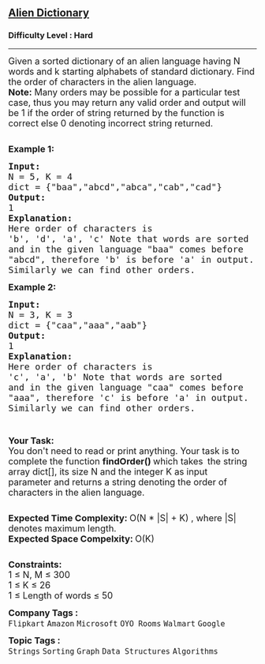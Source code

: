 <h2><a href="https://www.geeksforgeeks.org/problems/alien-dictionary/1?page=1&sprint=405e9db0f353691ad3b2d546b19145e9&sortBy=submissions">Alien Dictionary</a></h2><h3>Difficulty Level : Hard</h3><hr><div class="problems_problem_content__Xm_eO"><p><span style="font-size: 18px;">Given a sorted dictionary of an alien language having N words and&nbsp;k starting alphabets of standard dictionary. Find the order of characters in the alien language.<br><strong>Note:</strong>&nbsp;Many orders may be&nbsp;possible for a particular test case, thus&nbsp;you may return any valid order and&nbsp;output will be 1 if the order of string returned by the function is correct else 0 denoting incorrect string returned.</span><br>&nbsp;</p>
<p><span style="font-size: 18px;"><strong>Example 1:</strong></span></p>
<pre><span style="font-size: 18px;"><strong>Input: 
</strong>N = 5, K = 4
dict = {"baa","abcd","abca","cab","cad"</span><span style="font-size: 18px;">}
<strong>Output:
</strong>1
<strong>Explanation:
</strong>Here order of characters is 
'b', 'd', 'a', 'c' Note that words are sorted 
and in the given language "baa" comes before 
"abcd", therefore 'b' is before 'a' in output.
Similarly we can find other orders.</span></pre>
<p><span style="font-size: 18px;"><strong>Example 2:</strong></span></p>
<pre><span style="font-size: 18px;"><strong>Input: 
</strong>N = 3, K = 3
dict = {"caa","aaa","aab"}
<strong>Output:
</strong>1
<strong>Explanation:
</strong>Here order of characters is
'c', 'a', 'b' Note that words are sorted
and in the given language "caa" comes before
"aaa", therefore 'c' is before 'a' in output.
Similarly we can find other orders.
</span></pre>
<p>&nbsp;</p>
<p><span style="font-size: 18px;"><strong>Your Task:</strong><br>You don't need to read or print anything. Your task is to complete the function&nbsp;<strong>findOrder()&nbsp;</strong>which takes </span>&nbsp;<span style="font-size: 18px;">the string array dict[], its size N&nbsp;and the integer K as input parameter&nbsp;and returns a string denoting the order of characters in the alien language.</span></p>
<p><br><span style="font-size: 18px;"><strong>Expected Time Complexity:&nbsp;</strong>O(N * |S| + K) , where |S| denotes maximum length.<br><strong>Expected Space Compelxity:&nbsp;</strong>O(K)</span></p>
<p><br><span style="font-size: 18px;"><strong>Constraints:</strong><br>1 ≤ N, M ≤ 300<br>1 ≤ K&nbsp;≤ 26<br>1 ≤ Length of words&nbsp;≤ 50</span></p></div><p><span style=font-size:18px><strong>Company Tags : </strong><br><code>Flipkart</code>&nbsp;<code>Amazon</code>&nbsp;<code>Microsoft</code>&nbsp;<code>OYO Rooms</code>&nbsp;<code>Walmart</code>&nbsp;<code>Google</code>&nbsp;<br><p><span style=font-size:18px><strong>Topic Tags : </strong><br><code>Strings</code>&nbsp;<code>Sorting</code>&nbsp;<code>Graph</code>&nbsp;<code>Data Structures</code>&nbsp;<code>Algorithms</code>&nbsp;